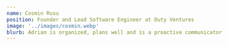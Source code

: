 ```yaml
---
name: Cosmin Rusu
position: Founder and Lead Software Engineer at Duty Ventures
image: '../images/cosmin.webp'
blurb: Adrian is organized, plans well and is a proactive communicator. His ability to take action make him a great entrepreneur.
---
```


